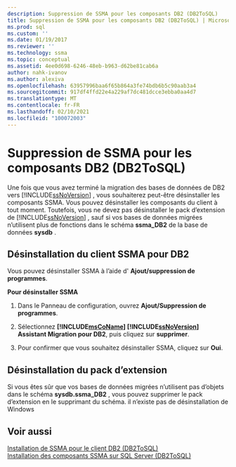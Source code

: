 ```yaml
---
description: Suppression de SSMA pour les composants DB2 (DB2ToSQL)
title: Suppression de SSMA pour les composants DB2 (DB2ToSQL) | Microsoft Docs
ms.prod: sql
ms.custom: ''
ms.date: 01/19/2017
ms.reviewer: ''
ms.technology: ssma
ms.topic: conceptual
ms.assetid: 4ee0d698-6246-48eb-b963-d62be81cab6a
author: nahk-ivanov
ms.author: alexiva
ms.openlocfilehash: 63957996baa6f65b864a3fe74bdb6b5c90aab3a4
ms.sourcegitcommit: 917df4ffd22e4a229af7dc481dcce3ebba0aa4d7
ms.translationtype: MT
ms.contentlocale: fr-FR
ms.lasthandoff: 02/10/2021
ms.locfileid: "100072003"
---
```

# <a name="removing-ssma-for-db2-components-db2tosql"></a>Suppression de SSMA pour les composants DB2 (DB2ToSQL)
Une fois que vous avez terminé la migration des bases de données de DB2 vers [!INCLUDE[ssNoVersion](../../includes/ssnoversion-md.md)] , vous souhaiterez peut-être désinstaller les composants SSMA. Vous pouvez désinstaller les composants du client à tout moment. Toutefois, vous ne devez pas désinstaller le pack d’extension de [!INCLUDE[ssNoVersion](../../includes/ssnoversion-md.md)] , sauf si vos bases de données migrées n’utilisent plus de fonctions dans le schéma **ssma_DB2** de la base de données **sysdb** .  
  
## <a name="uninstalling-the-ssma-for-db2-client"></a>Désinstallation du client SSMA pour DB2  
Vous pouvez désinstaller SSMA à l’aide d' **Ajout/suppression de programmes**.  
  
**Pour désinstaller SSMA**  
  
1.  Dans le Panneau de configuration, ouvrez **Ajout/Suppression de programmes**.  
  
2.  Sélectionnez **[!INCLUDE[msCoName](../../includes/msconame_md.md)] [!INCLUDE[ssNoVersion](../../includes/ssnoversion-md.md)] Assistant Migration pour DB2**, puis cliquez sur **supprimer**.  
  
3.  Pour confirmer que vous souhaitez désinstaller SSMA, cliquez sur **Oui**.  
  
## <a name="uninstalling-the-extension-pack"></a>Désinstallation du pack d’extension  
Si vous êtes sûr que vos bases de données migrées n’utilisent pas d’objets dans le schéma **sysdb.ssma_DB2** , vous pouvez supprimer le pack d’extension en le supprimant du schéma. il n’existe pas de désinstallation de Windows  
  
## <a name="see-also"></a>Voir aussi  
[Installation de SSMA pour le client DB2 &#40;DB2ToSQL&#41;](../../ssma/db2/installing-ssma-for-db2-client-db2tosql.md)  
[Installation des composants SSMA sur SQL Server &#40;DB2ToSQL&#41;](../../ssma/db2/installing-ssma-components-on-sql-server-db2tosql.md)  
  
